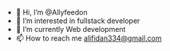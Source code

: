 - 👋 Hi, I’m @Allyfeedon
- 👀 I’m interested in fullstack developer
- 🌱 I’m currently Web development
- 📫 How to reach me alifidan334@gmail.com

<!---
Allyfeedon/Allyfeedon is a ✨ special ✨ repository because its `README.md` (this file) appears on your GitHub profile.
You can click the Preview link to take a look at your changes.
--->
